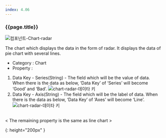 ```yaml
---
index: 4.06
---
```

### {{page.title}}
![컴포넌트-Chart-radar][chart-radar-01]

The chart which displays the data in the form of radar. It displays the data of pie chart with several lines.

- Category : Chart
- Property :  
1. Data Key - Series(String) - The field which will be the value of data. When there is the data as below, ‘Data Key’ of ‘Series’ will become ‘Good’ and ‘Bad’.
![chart-radar-데이타 키][chart-radar-01]
1. Data Key - Axis(String) - The field which will be the label of data. When there is the data as below, ‘Data Key’ of ‘Axes’ will become ‘Line’.  
![chart-radar-데이타 키][chart-radar-01]  

<br>
< The remaining property is the same as line chart >

[chart-radar-01]: {{site.baseurl}}/assets/components/chart-radar-01.png
{: height="200px" }
